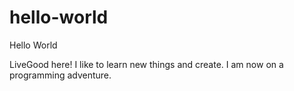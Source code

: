 # hello-world
Hello World

LiveGood here! I like to learn new things and create.
I am now on a programming adventure.
